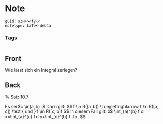 # Note
```
guid: s3H+><fyR<
notetype: LaTeX-deb4a
```

### Tags
```
```

## Front
Wie lässt sich ein Integral zerlegen?

## Back
% Satz 10.7: <div>
</div><div>Es sei $c \in(a, b) .$ Dann gilt:
$$
f \in R([a, b]) \Longleftrightarrow f \in R([a, c]) \text { und } f \in R([c, b])
$$
In diesem Fall gilt:
$$
\int_{a}^{b} f d x=\int_{a}^{c} f d x+\int_{c}^{b} f d x.
$$</div>

